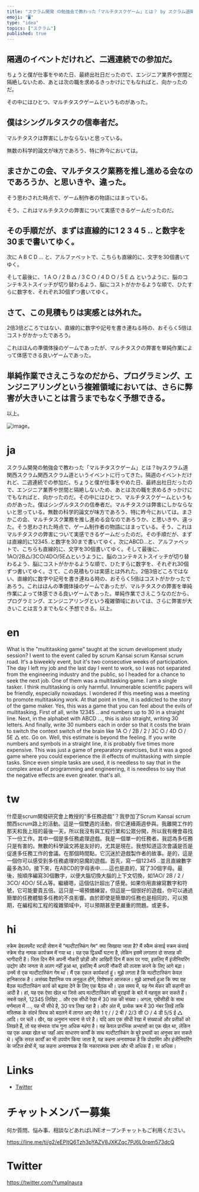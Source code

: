 ```yaml
---
title: "スクラム開発 の勉強会で教わった「マルチタスクゲーム」とは？ by スクラム道関西 #スクラム"
emoji: "🖥"
type: "idea"
topics: ["スクラム"]
published: true
---
```


## 隔週のイベントだけれど、二週連続での参加だ。

ちょうと僕が仕事をやめた日、最終出社日だったので、エンジニア業界や世間と隔絶しないため、あとは次の職を求めるきっかけにでもなればと、向かったのだ。

その中にはひとつ、マルチタスクゲームというものがあった。

## 僕はシングルタスクの信奉者だ。

マルチタスクは弊害にしかならないと思っている。

無数の科学的論文が味方であろう、特に昨今においては。

## まさかこの会、マルチタスク業務を推し進める会なのであろうか、と思いきや、違った。

そう思わされた時点で、ゲーム制作者の物語にはまっている。

そう、これはマルチタスクの弊害について実感できるゲームだったのだ。

## その手順だが、まずは直線的に1 2 3 4 5 .. と数字を30まで書いてゆく。

次に A B C D … と、アルファベットで、こちらも直線的に、文字を30個書いてゆく。

そして最後に、 1 A ○ / 2 B △ / 3 C ○ / 4 D ○ / 5 E △ というように、脳のコンテキストスイッチが切り替わるよう、脳にコストがかかるような順で、ひたすらに数字を、それぞれ30個ずつ書いてゆく。

## さて、この見積もりは実感とは外れた。

2倍3倍どころではない、直線的に数字や記号を書き連ねる時の、おそらく5倍はコストがかかったであろう。

これはほんの準備体操のゲームであったが、マルチタスクの弊害を単純作業によって体感できる良いゲームであった。

## 単純作業でさえこうなのだから、プログラミング、エンジニアリングという複雑領域においては、さらに弊害が大きいことは言うまでもなく予想できる。

以上。

 ![image](https://files.slack.com/files-pri/T18TT376E-FHED01J2J/image.png?pub_secret=74489ca7f2)。


# ja

スクラム開発の勉強会で教わった「マルチタスクゲーム」とは？byスクラム道関西スクラム関西スクラム道というイベントに行ってきた。隔週のイベントだけれど、二週連続での参加だ。ちょうと僕が仕事をやめた日、最終出社日だったので、エンジニア業界や世間と隔絶しないため、あとは次の職を求めるきっかけにでもなればと、向かったのだ。その中にはひとつ、マルチタスクゲームというものがあった。僕はシングルタスクの信奉者だ。マルチタスクは弊害にしかならないと思っている。無数の科学的論文が味方であろう、特に昨今においては。まさかこの会、マルチタスク業務を推し進める会なのであろうか、と思いきや、違った。そう思わされた時点で、ゲーム制作者の物語にはまっている。そう、これはマルチタスクの弊害について実感できるゲームだったのだ。その手順だが、まずは直線的に12345..と数字を30まで書いてゆく。次にABCD…と、アルファベットで、こちらも直線的に、文字を30個書いてゆく。そして最後に、1A○/2B△/3C○/4D○/5E△というように、脳のコンテキストスイッチが切り替わるよう、脳にコストがかかるような順で、ひたすらに数字を、それぞれ30個ずつ書いてゆく。さて、この見積もりは実感とは外れた。2倍3倍どころではない、直線的に数字や記号を書き連ねる時の、おそらく5倍はコストがかかったであろう。これはほんの準備体操のゲームであったが、マルチタスクの弊害を単純作業によって体感できる良いゲームであった。単純作業でさえこうなのだから、プログラミング、エンジニアリングという複雑領域においては、さらに弊害が大きいことは言うまでもなく予想できる。以上。


# en

What is the "multitasking game" taught at the scrum development study session? I went to the event called by scrum Kansai scrum Kansai scrum road. It's a biweekly event, but it's two consecutive weeks of participation. The day I left my job and the last day I went to work, so I was not separated from the engineering industry and the public, so I headed for a chance to seek the next job. One of them was a multitasking game. I am a single tasker. I think multitasking is only harmful. Innumerable scientific papers will be friendly, especially nowadays. I wondered if this meeting was a meeting to promote multitasking work. At that point in time, it is addicted to the story of the game maker. Yes, this was a game that you can feel about the evils of multitasking. First of all, write 12345 .. and numbers up to 30 in a straight line. Next, in the alphabet with ABCD ..., this is also straight, writing 30 letters. And finally, write 30 numbers each in order so that it costs the brain to switch the context switch of the brain like 1A ○ / 2B / 2 / 3C ○ / 4D ○ / 5E △ etc. Go on. Well, this estimate is beyond the feeling. If you write numbers and symbols in a straight line, it is probably five times more expensive. This was just a game of preparatory exercises, but it was a good game where you could experience the ill effects of multitasking with simple tasks. Since even simple tasks are used, it is needless to say that in the complex areas of programming and engineering, it is needless to say that the negative effects are even greater. that's all.

# tw

什麼是scrum開發研究會上教授的“多任務遊戲”？我參加了Scrum Kansai scrum關西scrum路上的活動。這是一個雙週的活動，但它連續兩週參與。我離開工作的那天和我上班的最後一天，所以我沒有與工程行業和公眾分開，所以我有機會尋找下一份工作。其中一個是多任務處理遊戲。我是一個單一的任務者。我認為多任務只是有害的。無數的科學論文將是友好的，尤其是現在。我想知道這次會議是否是促進多任務工作的會議。在那個時間點，它沉迷於遊戲製作者的故事。是的，這是一個你可以感受到多任務處理的惡魔的遊戲。首先，寫一個12345 ..並且直線數字最多為30。接下來，在ABCD的字母表中......這也是直的，寫了30個字母。最後，按順序編寫30個數字，以便大腦切換大腦的上下文切換，如1A○/ 2B / 2 / 3C○/ 4D○/ 5E△等。繼續嗯，這個估計超出了感覺。如果你用直線寫數字和符號，它可能要貴五倍。這只是一場預備練習，但這是一個很好的遊戲，你可以通過簡單的任務體驗多任務的不良影響。由於即使是簡單的任務也是相同的，可以預期，在編程和工程的複雜領域中，可以預期甚至更嚴重的問題。或更多。

# hi

स्क्रेम डेवलपमेंट स्टडी सेशन में "मल्टीटास्किंग गेम" क्या सिखाया जाता है? मैं स्कैम कंसाई स्क्रम कंसाई स्क्रेम रोड नामक कार्यक्रम में गया था। यह एक द्विअर्थी घटना है, लेकिन इसमें लगातार दो सप्ताह की भागीदारी है। जिस दिन मैंने अपनी नौकरी छोड़ी और आखिरी दिन मैं काम पर गया, इसलिए मैं इंजीनियरिंग उद्योग और जनता से अलग नहीं हुआ था, इसलिए मैं अगली नौकरी की तलाश करने के लिए आगे बढ़ा। उनमें से एक मल्टीटास्किंग गेम था। मैं एक एकल कार्यकर्ता हूं। मुझे लगता है कि मल्टीटास्किंग केवल हानिकारक है। असंख्य वैज्ञानिक पत्र अनुकूल होंगे, विशेषकर आजकल। मुझे आश्चर्य हुआ कि क्या यह बैठक मल्टीटास्किंग कार्य को बढ़ावा देने के लिए एक बैठक थी। उस समय में, यह गेम मेकर की कहानी का आदी है। हां, यह एक ऐसा खेल था जिसे आप मल्टीटास्किंग की बुराइयों के बारे में महसूस कर सकते हैं। सबसे पहले, 12345 लिखिए .. और एक सीधी रेखा में 30 तक की संख्या। अगला, एबीसीडी के साथ वर्णमाला में ..., यह भी सीधे है, 30 पत्र लिख रहा है। और अंत में, प्रत्येक क्रम में 30 नंबर लिखें ताकि मस्तिष्क के संदर्भ स्विच को बदलने में लागत आए जैसे 1 ए / / 2 बी / 2/3 सी ○ / 4 डी 5/5 ई △ आदि। पर चलें। खैर, यह अनुमान भावना से परे है। यदि आप एक सीधी रेखा में संख्याओं और प्रतीकों को लिखते हैं, तो यह संभवतः पांच गुना अधिक महंगा है। यह केवल प्रारंभिक अभ्यासों का एक खेल था, लेकिन यह एक अच्छा खेल था जहाँ आप साधारण कार्यों के साथ मल्टीटास्किंग के बुरे प्रभावों का अनुभव कर सकते थे। चूंकि सरल कार्यों का भी उपयोग किया जाता है, यह कहना अनावश्यक है कि प्रोग्रामिंग और इंजीनियरिंग के जटिल क्षेत्रों में, यह कहना अनावश्यक है कि नकारात्मक प्रभाव और भी अधिक हैं। या अधिक।

# Links

- [Twitter](https://twitter.com/YumaInaura/status/1111259192122314753)








<!-- Update From Qiita API -->

# チャットメンバー募集


何か質問、悩み事、相談などあればLINEオープンチャットもご利用ください。

https://line.me/ti/g2/eEPltQ6Tzh3pYAZV8JXKZqc7PJ6L0rpm573dcQ





# Twitter


https://twitter.com/YumaInaura


<!-- Update From Qiita API -->


